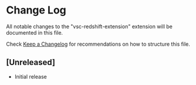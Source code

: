 # Change Log

All notable changes to the "vsc-redshift-extension" extension will be documented in this file.

Check [Keep a Changelog](http://keepachangelog.com/) for recommendations on how to structure this file.

## [Unreleased]

- Initial release